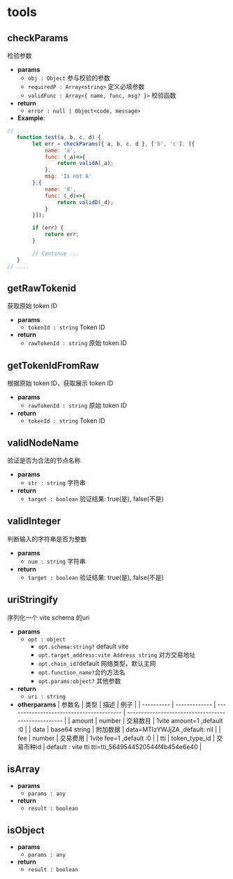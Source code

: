 # tools

## checkParams 
检验参数

- **params**
  - `obj : Object` 参与校验的参数
  - `requiredP : Array<string>` 定义必填参数
  - `validFunc : Array<{ name, func, msg? }>` 校验函数
- **return**
  - `error : null | Object<code, message>`
- **Example**:

```javascript
// ....
   function test(a, b, c, d) {
        let err = checkParams({ a, b, c, d }, ['b', 'c'], [{
            name: 'a',
            func: (_a)=>{
                return validA(_a);
            },
            msg: 'Is not A'
        },{
            name: 'd',
            func: (_d)=>{
                return validD(_d);
            }
        }]);

        if (err) {
            return err;
        }

        // Continue ...
   }
// ....
```  

## getRawTokenid
获取原始 token ID

- **params**
  - `tokenId : string` Token ID
- **return**
  - `rawTokenId : string` 原始 token ID

## getTokenIdFromRaw
根据原始 token ID，获取展示 token ID

- **params**
  - `rawTokenId : string` 原始 token ID
- **return**
  - `tokenId : string` Token ID

## validNodeName 
验证是否为合法的节点名称

- **params**
  - `str : string`  字符串
- **return**
  - `target : boolean` 验证结果: true(是), false(不是)
  
## validInteger
判断输入的字符串是否为整数

- **params**
  - `num : string`  字符串
- **return**
  - `target : boolean` 验证结果: true(是), false(不是)

## uriStringify
序列化一个 vite schema 的uri

- **params**
  - `opt : object`
    - `opt.schema:string?` default vite
    - `opt.target_address:vite Address string` 对方交易地址
    - `opt.chain_id?`default  网络类型，默认主网
    - `opt.function_name?`合约方法名
    - `opt.params:object?` 其他参数
- **return**
  - `uri : string` 
- **otherparams**
  | 参数名 | 类型          | 描述                                     | 例子                                                  |
  | ---------- | ------------- | ---------------------------------------- | --------------------------------------------------- |
  | amount     | number        | 交易数目                 |  1vite  amount=1 ,default :0               |
  | data       | base64 string | 附加数据	| data=MTIzYWJjZA  ,default: nil                                   |
  | fee        | number        | 交易费用               |  1vite  fee=1 ,default :0                           |
  | tti        | token_type_id | 交易币种id                                | default : vite tti	tti=tti_5649544520544f4b454e6e40 |

## isArray

- **params**
  - `params : any`
- **return**
  - `result : boolean`

## isObject

- **params**
  - `params : any`
- **return**
  - `result : boolean`
